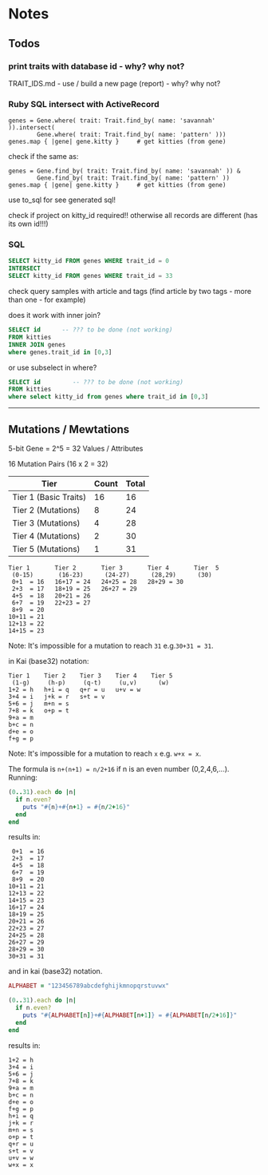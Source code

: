 # Notes

## Todos


### print traits with database id - why? why not?

TRAIT_IDS.md - use / build a new page (report) - why? why not?



### Ruby SQL intersect with ActiveRecord


```
genes = Gene.where( trait: Trait.find_by( name: 'savannah' )).intersect(
        Gene.where( trait: Trait.find_by( name: 'pattern' )))
genes.map { |gene| gene.kitty }     # get kitties (from gene)
```

check if the same as:

```
genes = Gene.find_by( trait: Trait.find_by( name: 'savannah' )) &
        Gene.find_by( trait: Trait.find_by( name: 'pattern' ))
genes.map { |gene| gene.kitty }     # get kitties (from gene)
```

use to_sql  for see generated sql!


check if project on kitty_id required!!
otherwise all records are different (has its own id!!!)



### SQL

``` sql
SELECT kitty_id FROM genes WHERE trait_id = 0
INTERSECT
SELECT kitty_id FROM genes WHERE trait_id = 33
```


check query samples
with article and tags (find article by two tags - more than one - for example)


does it work with inner join?

``` sql
SELECT id      -- ??? to be done (not working)
FROM kitties
INNER JOIN genes
where genes.trait_id in [0,3]
```

or use subselect in where?

``` sql
SELECT id         -- ??? to be done (not working)
FROM kitties
where select kitty_id from genes where trait_id in [0,3]    
```






---

## Mutations / Mewtations

5-bit Gene = 2^5 = 32 Values / Attributes

16 Mutation Pairs (16 x 2 = 32)

| Tier                   | Count | Total |
|------------------------|-------|-------|
| Tier 1 (Basic Traits)  |    16 |    16 |
| Tier 2 (Mutations)     |     8 |    24 |
| Tier 3 (Mutations)     |     4 |    28 |
| Tier 4 (Mutations)     |     2 |    30 |
| Tier 5 (Mutations)     |     1 |    31 |


```
Tier 1       Tier 2       Tier 3       Tier 4       Tier  5
 (0-15)       (16-23)      (24-27)      (28,29)      (30)
 0+1  = 16   16+17 = 24   24+25 = 28   28+29 = 30    
 2+3  = 17   18+19 = 25   26+27 = 29  
 4+5  = 18   20+21 = 26
 6+7  = 19   22+23 = 27
 8+9  = 20
10+11 = 21
12+13 = 22
14+15 = 23
```

Note: It's impossible for a mutation to reach `31` e.g.`30+31 = 31`.


in Kai (base32) notation:

```
Tier 1    Tier 2    Tier 3    Tier 4    Tier 5
 (1-g)     (h-p)     (q-t)     (u,v)      (w)
1+2 = h   h+i = q   q+r = u   u+v = w
3+4 = i   j+k = r   s+t = v   
5+6 = j   m+n = s
7+8 = k   o+p = t
9+a = m
b+c = n
d+e = o
f+g = p
```

Note: It's impossible for a mutation to reach `x` e.g. `w+x = x`.



The formula is `n+(n+1) = n/2+16` if n is an even number (0,2,4,6,...).
Running:

``` ruby
(0..31).each do |n|
  if n.even?
    puts "#{n}+#{n+1} = #{n/2+16}"
  end
end
```

results in:

```
 0+1  = 16
 2+3  = 17
 4+5  = 18
 6+7  = 19
 8+9  = 20
10+11 = 21
12+13 = 22
14+15 = 23
16+17 = 24
18+19 = 25
20+21 = 26
22+23 = 27
24+25 = 28
26+27 = 29
28+29 = 30
30+31 = 31
```

and in kai (base32) notation.

``` ruby
ALPHABET = "123456789abcdefghijkmnopqrstuvwx"

(0..31).each do |n|
  if n.even?
    puts "#{ALPHABET[n]}+#{ALPHABET[n+1]} = #{ALPHABET[n/2+16]}"
  end
end
```

results in:

```
1+2 = h
3+4 = i
5+6 = j
7+8 = k
9+a = m
b+c = n
d+e = o
f+g = p
h+i = q
j+k = r
m+n = s
o+p = t
q+r = u
s+t = v
u+v = w
w+x = x
```

